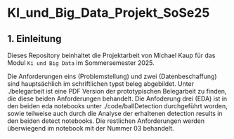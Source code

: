 # KI_und_Big_Data_Projekt_SoSe25

## 1. Einleitung

Dieses Repository beinhaltet die Projektarbeit von Michael Kaup für das Modul `Ki und Big Data` im Sommersemester 2025.

Die Anforderungen eins (Problemstellung) und zwei (Datenbeschaffung) sind hauptsächlich im schriftlichen typst beleg abgebildet.
Unter ./belegarbeit ist eine PDF Version der prototypischen Belegarbeit zu finden, die diese beiden Anforderungen behandelt.
Die Anfoderung drei (EDA) ist in den beiden eda notebooks unter ./code/ballDetection durchgeführt worden, sowie teilweise auch durch die Analyse der erhaltenen detection results in den beiden detect notebooks.
Die restlichen Anforderungen werden überwiegend im notebook mit der Nummer 03 behandelt.
